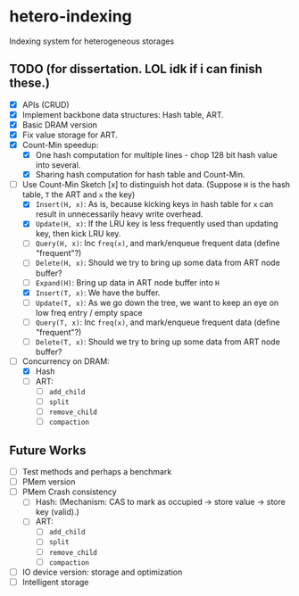 # hetero-indexing
Indexing system for heterogeneous storages

## TODO (for dissertation. LOL idk if i can finish these.)
- [x] APIs (CRUD)
- [x] Implement backbone data structures: Hash table, ART.
- [x] Basic DRAM version
- [x] Fix value storage for ART.
- [x] Count-Min speedup: 
  - [x] One hash computation for multiple lines - chop 128 bit hash value into several.
  - [x] Sharing hash computation for hash table and Count-Min.
- [ ] Use Count-Min Sketch [x] to distinguish hot data. (Suppose `H` is the hash table, `T` the ART and `x` the key)
  - [x] `Insert(H, x)`: As is, because kicking keys in hash table for `x` can result in unnecessarily heavy write overhead.
  - [x] `Update(H, x)`: If the LRU key is less frequently used than updating key, then kick LRU key.
  - [ ] `Query(H, x)`: Inc `freq(x)`, and mark/enqueue frequent data (define "frequent"?)
  - [ ] `Delete(H, x)`: Should we try to bring up some data from ART node buffer?
  - [ ] `Expand(H)`: Bring up data in ART node buffer into `H`
  - [x] `Insert(T, x)`: We have the buffer.
  - [ ] `Update(T, x)`: As we go down the tree, we want to keep an eye on low freq entry / empty space
  - [ ] `Query(T, x)`: Inc `freq(x)`, and mark/enqueue frequent data (define "frequent"?)
  - [ ] `Delete(T, x)`: Should we try to bring up some data from ART node buffer?
- [ ] Concurrency on DRAM:
  - [x] Hash
  - [ ] ART:
    - [ ] `add_child`
    - [ ] `split`
    - [ ] `remove_child`
    - [ ] `compaction`
## Future Works
- [ ] Test methods and perhaps a benchmark
- [ ] PMem version
- [ ] PMem Crash consistency
  - [ ] Hash: (Mechanism: CAS to mark as occupied -> store value -> store key (valid).)
  - [ ] ART:
    - [ ] `add_child`
    - [ ] `split`
    - [ ] `remove_child`
    - [ ] `compaction`
- [ ] IO device version: storage and optimization
- [ ] Intelligent storage
